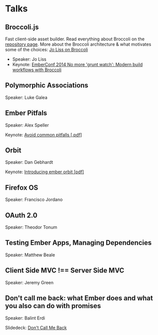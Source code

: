 # Talks

## Broccoli.js

Fast client-side asset builder. Read everything about Broccoli on the [repository page](https://github.com/broccolijs/broccoli).
More about the Broccoli architecture & what motivates some of the choices: [Jo Liss on Broccoli](http://www.solitr.com/blog/2014/02/broccoli-first-release/)


* Speaker: Jo Liss
* Keynote: [EmberConf 2014 No more 'grunt watch': Modern build workflows with Broccoli](https://www.youtube.com/watch?v=PEb4BiXH4bE)

## Polymorphic Associations
Speaker: Luke Galea

## Ember Pitfals
Speaker: Alex Speller

Keynote: [Avoid common pitfalls [.pdf]](keynotes/avoid-common-pitfalls.pdf)

## Orbit
Speaker: Dan Gebhardt

Keynote: [Introducing ember orbit [pdf]](keynotes/introducing_ember-orbit.pdf)

## Firefox OS
Speaker: Francisco Jordano

## OAuth 2.0
Speaker: Theodor Tonum

## Testing Ember Apps, Managing Dependencies
Speaker: Matthew Beale

## Client Side MVC !== Server Side MVC
Speaker: Jeremy Green

## Don't call me back: what Ember does and what you also can do with promises
Speaker: Balint Erdi

Slidedeck: [Don't Call Me Back](https://speakerdeck.com/balint/dont-call-me-back-how-ember-uses-promises-and-how-you-can-too)

